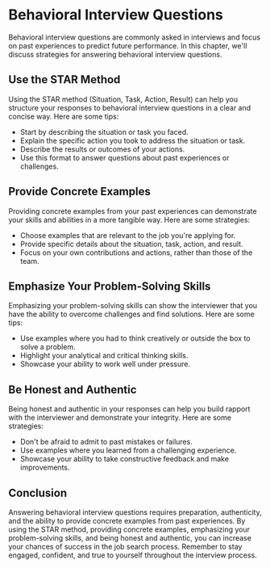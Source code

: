 Behavioral Interview Questions
===============================================================================

Behavioral interview questions are commonly asked in interviews and focus on past experiences to predict future performance. In this chapter, we'll discuss strategies for answering behavioral interview questions.

Use the STAR Method
-------------------

Using the STAR method (Situation, Task, Action, Result) can help you structure your responses to behavioral interview questions in a clear and concise way. Here are some tips:

* Start by describing the situation or task you faced.
* Explain the specific action you took to address the situation or task.
* Describe the results or outcomes of your actions.
* Use this format to answer questions about past experiences or challenges.

Provide Concrete Examples
-------------------------

Providing concrete examples from your past experiences can demonstrate your skills and abilities in a more tangible way. Here are some strategies:

* Choose examples that are relevant to the job you're applying for.
* Provide specific details about the situation, task, action, and result.
* Focus on your own contributions and actions, rather than those of the team.

Emphasize Your Problem-Solving Skills
-------------------------------------

Emphasizing your problem-solving skills can show the interviewer that you have the ability to overcome challenges and find solutions. Here are some tips:

* Use examples where you had to think creatively or outside the box to solve a problem.
* Highlight your analytical and critical thinking skills.
* Showcase your ability to work well under pressure.

Be Honest and Authentic
-----------------------

Being honest and authentic in your responses can help you build rapport with the interviewer and demonstrate your integrity. Here are some strategies:

* Don't be afraid to admit to past mistakes or failures.
* Use examples where you learned from a challenging experience.
* Showcase your ability to take constructive feedback and make improvements.

Conclusion
----------

Answering behavioral interview questions requires preparation, authenticity, and the ability to provide concrete examples from past experiences. By using the STAR method, providing concrete examples, emphasizing your problem-solving skills, and being honest and authentic, you can increase your chances of success in the job search process. Remember to stay engaged, confident, and true to yourself throughout the interview process.
